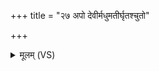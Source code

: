 +++
title = "२७ अपो देवीर्मधुमतीर्घृतश्चुतो"

+++
<details><summary>मूलम् (VS)</summary>

अ॒पो दे॒वीर्मधु॑मतीर्घृत॒श्चुतो॑ ब्र॒ह्मणां॒ हस्ते॑षु प्रपृ॒थक्सा॑दयामि।  
यत्का॑म इ॒दम॑भिषि॒ञ्चामि॑ वो॒ऽहं तन्मे॒ सर्वं॒ सं प॑द्यतां व॒यं स्या॑म॒ पत॑यो रयी॒णाम् ॥
</details>